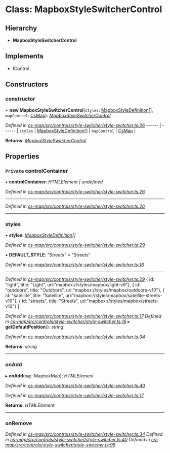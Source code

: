 # Class: MapboxStyleSwitcherControl

## Hierarchy

* **MapboxStyleSwitcherControl**

## Implements

* IControl

## Constructors

###  constructor

\+ **new MapboxStyleSwitcherControl**(`styles`: [MapboxStyleDefinition](../modules/_cs_map_src_controls_style_switcher_style_switcher_.md#mapboxstyledefinition)[], `mapControl`: [CsMap](_cs_map_src_components_cs_map_cs_map_.csmap.md)): *[MapboxStyleSwitcherControl](_cs_map_src_controls_style_switcher_style_switcher_.mapboxstyleswitchercontrol.md)*

*Defined in [cs-map/src/controls/style-switcher/style-switcher.ts:26](https://github.com/TNOCS/csnext/blob/99cbd46d/packages/cs-map/src/controls/style-switcher/style-switcher.ts#L26)*
------ | ------ |
`styles` | [MapboxStyleDefinition](../modules/_cs_map_src_controls_style_switcher_style_switcher_.md#mapboxstyledefinition)[] |
`mapControl` | [CsMap](_cs_map_src_components_cs_map_cs_map_.csmap.md) |

**Returns:** *[MapboxStyleSwitcherControl](_cs_map_src_controls_style_switcher_style_switcher_.mapboxstyleswitchercontrol.md)*

## Properties

### `Private` controlContainer

• **controlContainer**: *HTMLElement | undefined*

*Defined in [cs-map/src/controls/style-switcher/style-switcher.ts:26](https://github.com/TNOCS/csnext/blob/99cbd46d/packages/cs-map/src/controls/style-switcher/style-switcher.ts#L26)*

___

*Defined in [cs-map/src/controls/style-switcher/style-switcher.ts:26](https://github.com/TNOCS/csnext/blob/99cbd46d/packages/cs-map/src/controls/style-switcher/style-switcher.ts#L26)*

___

###  styles

• **styles**: *[MapboxStyleDefinition](../modules/_cs_map_src_controls_style_switcher_style_switcher_.md#mapboxstyledefinition)[]*

*Defined in [cs-map/src/controls/style-switcher/style-switcher.ts:29](https://github.com/TNOCS/csnext/blob/99cbd46d/packages/cs-map/src/controls/style-switcher/style-switcher.ts#L29)*

▪ **DEFAULT_STYLE**: *"Streets"* = "Streets"

*Defined in [cs-map/src/controls/style-switcher/style-switcher.ts:16](https://github.com/TNOCS/csnext/blob/99cbd46d/packages/cs-map/src/controls/style-switcher/style-switcher.ts#L16)*

___

*Defined in [cs-map/src/controls/style-switcher/style-switcher.ts:29](https://github.com/TNOCS/csnext/blob/99cbd46d/packages/cs-map/src/controls/style-switcher/style-switcher.ts#L29)*
        { id: "light", title: "Light", uri:"mapbox://styles/mapbox/light-v9"},
        { id: "outdoors", title: "Outdoors", uri:"mapbox://styles/mapbox/outdoors-v10"},
        { id: "satellite",title: "Satellite", uri:"mapbox://styles/mapbox/satellite-streets-v10"},
        { id: "streets", title: "Streets", uri:"mapbox://styles/mapbox/streets-v10"}
    ]

*Defined in [cs-map/src/controls/style-switcher/style-switcher.ts:17](https://github.com/TNOCS/csnext/blob/99cbd46d/packages/cs-map/src/controls/style-switcher/style-switcher.ts#L17)*
*Defined in [cs-map/src/controls/style-switcher/style-switcher.ts:16](https://github.com/TNOCS/csnext/blob/99cbd46d/packages/cs-map/src/controls/style-switcher/style-switcher.ts#L16)*
▸ **getDefaultPosition**(): *string*

*Defined in [cs-map/src/controls/style-switcher/style-switcher.ts:34](https://github.com/TNOCS/csnext/blob/99cbd46d/packages/cs-map/src/controls/style-switcher/style-switcher.ts#L34)*

**Returns:** *string*

___

###  onAdd

▸ **onAdd**(`map`: MapboxMap): *HTMLElement*

*Defined in [cs-map/src/controls/style-switcher/style-switcher.ts:40](https://github.com/TNOCS/csnext/blob/99cbd46d/packages/cs-map/src/controls/style-switcher/style-switcher.ts#L40)*

*Defined in [cs-map/src/controls/style-switcher/style-switcher.ts:17](https://github.com/TNOCS/csnext/blob/99cbd46d/packages/cs-map/src/controls/style-switcher/style-switcher.ts#L17)*

**Returns:** *HTMLElement*

___

###  onRemove

*Defined in [cs-map/src/controls/style-switcher/style-switcher.ts:34](https://github.com/TNOCS/csnext/blob/99cbd46d/packages/cs-map/src/controls/style-switcher/style-switcher.ts#L34)*
*Defined in [cs-map/src/controls/style-switcher/style-switcher.ts:40](https://github.com/TNOCS/csnext/blob/99cbd46d/packages/cs-map/src/controls/style-switcher/style-switcher.ts#L40)*
*Defined in [cs-map/src/controls/style-switcher/style-switcher.ts:95](https://github.com/TNOCS/csnext/blob/99cbd46d/packages/cs-map/src/controls/style-switcher/style-switcher.ts#L95)*

